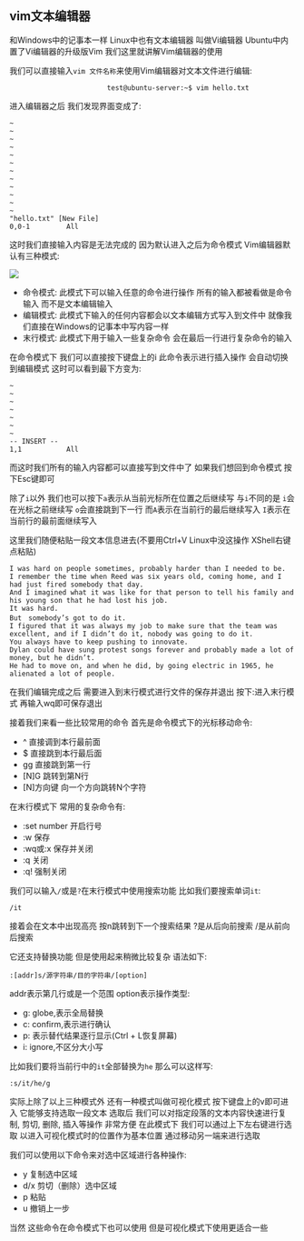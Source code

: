 ## vim文本编辑器
和Windows中的记事本一样 Linux中也有文本编辑器 叫做Vi编辑器 Ubuntu中内置了Vi编辑器的升级版Vim 我们这里就讲解Vim编辑器的使用

我们可以直接输入`vim 文件名称`来使用Vim编辑器对文本文件进行编辑:

```shell
                        test@ubuntu-server:~$ vim hello.txt
```

进入编辑器之后 我们发现界面变成了:


    ~                                                                                                                                                                                         
    ~                                                                                                   
    ~                                                                                                   
    ~                                                                                                   
    ~                                                                                                   
    ~                                                                                                   
    ~                                                                                                   
    ~                                                                                                   
    ~                                                                                                   
    ~                                                                                                   
    ~                                                                                                   
    ~                                                                                                   
    "hello.txt" [New File]                                                            0,0-1         All

这时我们直接输入内容是无法完成的 因为默认进入之后为命令模式 Vim编辑器默认有三种模式:

<img src="https://image.itbaima.cn/markdown/2023/03/06/b3EQehwpU51TBsa.jpg"/>

- 命令模式: 此模式下可以输入任意的命令进行操作 所有的输入都被看做是命令输入 而不是文本编辑输入
- 编辑模式: 此模式下输入的任何内容都会以文本编辑方式写入到文件中 就像我们直接在Windows的记事本中写内容一样
- 末行模式: 此模式下用于输入一些复杂命令 会在最后一行进行复杂命令的输入

在命令模式下 我们可以直接按下键盘上的i 此命令表示进行插入操作 会自动切换到编辑模式 这时可以看到最下方变为:

    ~                                                                                                   
    ~                                                                                                   
    ~                                                                                                   
    ~                                                                                                   
    ~                                                                                                   
    ~                                                                                                   
    ~                                                                                                   
    -- INSERT --                                                                      1,1           All

而这时我们所有的输入内容都可以直接写到文件中了 如果我们想回到命令模式 按下Esc键即可

除了`i`以外 我们也可以按下`a`表示从当前光标所在位置之后继续写 与`i`不同的是 `i`会在光标之前继续写 `o`会直接跳到下一行 而`A`表示在当前行的最后继续写入 `I`表示在当前行的最前面继续写入

这里我们随便粘贴一段文本信息进去(不要用Ctrl+V Linux中没这操作 XShell右键点粘贴)

    I was hard on people sometimes, probably harder than I needed to be. 
    I remember the time when Reed was six years old, coming home, and I had just fired somebody that day.
    And I imagined what it was like for that person to tell his family and his young son that he had lost his job.
    It was hard.
    But　somebody’s got to do it.
    I figured that it was always my job to make sure that the team was excellent, and if I didn’t do it, nobody was going to do it.
    You always have to keep pushing to innovate.
    Dylan could have sung protest songs forever and probably made a lot of money, but he didn’t.
    He had to move on, and when he did, by going electric in 1965, he alienated a lot of people.

在我们编辑完成之后 需要进入到末行模式进行文件的保存并退出 按下:进入末行模式 再输入wq即可保存退出

接着我们来看一些比较常用的命令 首先是命令模式下的光标移动命令:
- ^ 直接调到本行最前面
- $ 直接跳到本行最后面
- gg 直接跳到第一行
- [N]G 跳转到第N行
- [N]方向键 向一个方向跳转N个字符

在末行模式下 常用的复杂命令有:
- :set number 开启行号
- :w 保存
- :wq或:x 保存并关闭
- :q 关闭
- :q! 强制关闭

我们可以输入`/`或是`?`在末行模式中使用搜索功能 比如我们要搜索单词`it`:

    /it

接着会在文本中出现高亮 按n跳转到下一个搜索结果 ?是从后向前搜索 /是从前向后搜索

它还支持替换功能 但是使用起来稍微比较复杂 语法如下:

    :[addr]s/源字符串/目的字符串/[option]

addr表示第几行或是一个范围 option表示操作类型:
- g: globe,表示全局替换
- c: confirm,表示进行确认
- p: 表示替代结果逐行显示(Ctrl + L恢复屏幕)
- i: ignore,不区分大小写

比如我们要将当前行中的`it`全部替换为`he` 那么可以这样写:

    :s/it/he/g

实际上除了以上三种模式外 还有一种模式叫做可视化模式 按下键盘上的v即可进入 它能够支持选取一段文本 选取后
我们可以对指定段落的文本内容快速进行复制, 剪切, 删除, 插入等操作 非常方便 在此模式下
我们可以通过上下左右键进行选取 以进入可视化模式时的位置作为基本位置 通过移动另一端来进行选取

我们可以使用以下命令来对选中区域进行各种操作:
- y 复制选中区域
- d/x 剪切（删除）选中区域
- p 粘贴
- u 撤销上一步

当然 这些命令在命令模式下也可以使用 但是可视化模式下使用更适合一些